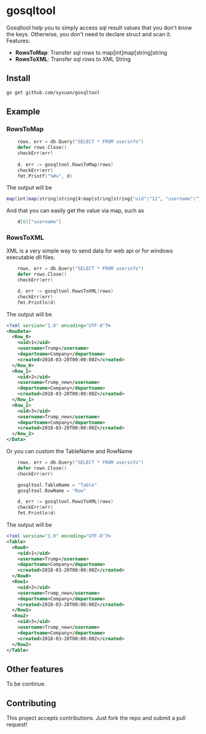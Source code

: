 # gosqltool
Gosqltool help you to simply access sql result values that you don't know the keys. Otherwise, you don't need to declare struct and scan it.  
Features:  
* **RowsToMap**: Transfer sql rows to map[int]map[string]string
* **RowsToXML**: Transfer sql rows to XML String

## Install
```bash
go get github.com/syxuan/gosqltool
```

## Example
### RowsToMap
```go
    rows, err = db.Query("SELECT * FROM userinfo")
    defer rows.Close()
    checkErr(err)
    
    d, err := gosqltool.RowsToMap(rows)
    checkErr(err)
    fmt.Printf("%#v", d)
```
The output will be
```bash
map[int]map[string]string{4:map[string]string{"uid":"11", "username":"Trump_new", "departname":"Company", "created":"2018-03-20T00:00:00Z"}, 6:map[string]string{"uid":"13", "username":"Trump_new", "departname":"Company", "created":"2018-03-20T00:00:00Z"}}
```
And that you can easily get the value via map, such as
```go
    d[0]["username"]
```
### RowsToXML
XML is a very simple way to send data for web api or for windows executable dll files.
```go
    rows, err = db.Query("SELECT * FROM userinfo")
    defer rows.Close()
    checkErr(err)

    d, err := gosqltool.RowsToXML(rows)
    checkErr(err)
    fmt.Println(d)
```
The output will be
```xml
<?xml version="1.0" encoding="UTF-8"?>
<RowData>
  <Row_0>
    <uid>1</uid>
    <username>Trump</username>
    <departname>Company</departname>
    <created>2018-03-20T00:00:00Z</created>
  </Row_0>
  <Row_1>
    <uid>2</uid>
    <username>Trump_new</username>
    <departname>Company</departname>
    <created>2018-03-20T00:00:00Z</created>
  </Row_1>
  <Row_2>
    <uid>3</uid>
    <username>Trump_new</username>
    <departname>Company</departname>
    <created>2018-03-20T00:00:00Z</created>
  </Row_2>
</Data>
```

Or you can custom the TableName and RowName
```go
    rows, err = db.Query("SELECT * FROM userinfo")
    defer rows.Close()
    checkErr(err)

    gosqltool.TableName = "Table"
    gosqltool.RowName = "Row"

    d, err := gosqltool.RowsToXML(rows)
    checkErr(err)
    fmt.Println(d)
```
The output will be
```xml
<?xml version="1.0" encoding="UTF-8"?>
<Table>
  <Row0>
    <uid>1</uid>
    <username>Trump</username>
    <departname>Company</departname>
    <created>2018-03-20T00:00:00Z</created>
  </Row0>
  <Row1>
    <uid>2</uid>
    <username>Trump_new</username>
    <departname>Company</departname>
    <created>2018-03-20T00:00:00Z</created>
  </Row1>
  <Row2>
    <uid>3</uid>
    <username>Trump_new</username>
    <departname>Company</departname>
    <created>2018-03-20T00:00:00Z</created>
  </Row2>
</Table>
```
## Other features
To be continue.
## Contributing
This project accepts contributions. Just fork the repo and submit a pull request!